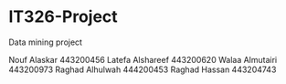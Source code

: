 # IT326-Project
Data mining project

Nouf Alaskar 443200456
Latefa Alshareef 443200620
Walaa Almutairi 443200973
Raghad Alhulwah 444200453
Raghad Hassan 443204743
